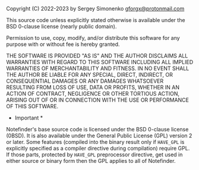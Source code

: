 Copyright (C) 2022-2023 by Sergey Simonenko <gforgx@protonmail.com>

This source code unless explicitly stated otherwise is available under the BSD 0-clause license (nearly public domain).

Permission to use, copy, modify, and/or distribute this software for any purpose with or without fee is hereby granted.

THE SOFTWARE IS PROVIDED "AS IS" AND THE AUTHOR DISCLAIMS ALL WARRANTIES WITH REGARD TO THIS SOFTWARE INCLUDING ALL IMPLIED WARRANTIES OF MERCHANTABILITY AND FITNESS. IN NO EVENT SHALL THE AUTHOR BE LIABLE FOR ANY SPECIAL, DIRECT, INDIRECT, OR CONSEQUENTIAL DAMAGES OR ANY DAMAGES WHATSOEVER RESULTING FROM LOSS OF USE, DATA OR PROFITS, WHETHER IN AN ACTION OF CONTRACT, NEGLIGENCE OR OTHER TORTIOUS ACTION, ARISING OUT OF OR IN CONNECTION WITH THE USE OR PERFORMANCE OF THIS SOFTWARE.

* Important *

Notefinder's base source code is licensed under the BSD 0-clause license (0BSD).
It is also available under the General Public License (GPL) version 2 or later.
Some features (compiled into the binary result only if `HAVE_GPL` is explicitly specified as a compiler directive during compilation) require GPL. If those parts, protected by `HAVE_GPL` preprocessor directive, get used in either source or binary form then the GPL applies to all of Notefinder.
